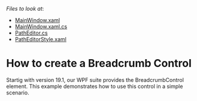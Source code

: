 <!-- default file list -->
*Files to look at*:

* [MainWindow.xaml](./CS/PathEditorExample/MainWindow.xaml)
* [MainWindow.xaml.cs](./CS/PathEditorExample/MainWindow.xaml.cs)
* [PathEditor.cs](./CS/PathEditorExample/PathEditor.cs)
* [PathEditorStyle.xaml](./CS/PathEditorExample/PathEditorStyle.xaml)
<!-- default file list end -->
# How to create a Breadcrumb Control


<p>Startig with version 19.1, our WPF suite provides the BreadcrumbControl element. This example demonstrates how to use this control in a simple scenario.</p>

<br/>


